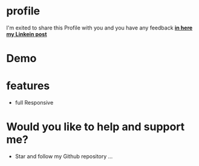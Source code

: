 # profile
 I'm exited to share this Profile with you and you have any feedback [**in here my Linkein post**](https://www.linkedin.com/in/marouf-ebrahimi-7b6312237)

 # Demo

# features
* full Responsive

# Would you like to help and support me?
* Star and follow my Github repository
...

